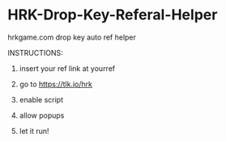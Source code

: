 # HRK-Drop-Key-Referal-Helper
hrkgame.com drop key auto ref helper

INSTRUCTIONS:

1) insert your ref link at yourref

2) go to https://tlk.io/hrk

3) enable script

4) allow popups

5) let it run!
